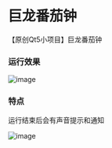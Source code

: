 # 巨龙番茄钟
【原创Qt5小项目】巨龙番茄钟

### 运行效果
![image](https://github.com/JuLongZhiLu/Original-Qt5-Project-JuLongPomodoroTechnique/assets/130359590/57543390-4729-4ba0-bd7b-180cf39c9a7e)

### 特点
运行结束后会有声音提示和通知


![image](https://github.com/JuLongZhiLu/Original-Qt5-Project-JuLongPomodoroTechnique/assets/130359590/df170470-8295-41dc-92b5-4f38fe5a224b)

